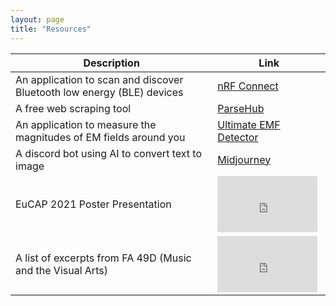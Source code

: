 ```yaml
---
layout: page
title: "Resources"
---
```


<!-- {% raw %}{% seo %}{% endraw %}
 -->
  
 <head>
</head>

<!-- Google tag (gtag.js) -->
<script async src="https://www.googletagmanager.com/gtag/js?id=G-TTC6RSBSSV"></script>
<script>
  window.dataLayer = window.dataLayer || [];
  function gtag(){dataLayer.push(arguments);}
  gtag('js', new Date());
  gtag('config', 'G-TTC6RSBSSV');
</script>

<!-- # Some Apps
## Useful
* [nRF Connect (Scanner for BLE devices)](https://play.google.com/store/apps/details?id=no.nordicsemi.android.mcp&hl=tr&gl=US)
* [ParseHub (Free web scraping tool)](https://www.parsehub.com/)
## Interesting
* [Ultimate EMF Detector](https://play.google.com/store/apps/details?id=com.mreprogramming.ultimateemfdetector&hl=tr&gl=US) 
* [Midjourney (Text to AI generated image)](https://www.midjourney.com/home/)

 
# Youtube Links
## Academic
{% include embed.html url="https://www.youtube.com/embed/ivT4r4EqRKQ" %}
## A list of excerpts from FA 49D (Music and the Visual Arts)
{% include embed.html url="https://www.youtube.com/embed/videoseries?list=PLy_w9_hh-bC0twUliXaUUJExZqmtse6Pq" %} -->

| Description       | Link      |
|------------------|------------------|
| An application to scan and discover Bluetooth low energy (BLE) devices | [nRF Connect](https://play.google.com/store/apps/details?id=no.nordicsemi.android.mcp&hl=tr&gl=US) 
| A free web scraping tool | [ParseHub](https://www.parsehub.com/)
| An application to measure the magnitudes of EM fields around you | [Ultimate EMF Detector](https://play.google.com/store/apps/details?id=com.mreprogramming.ultimateemfdetector&hl=tr&gl=US) 
| A discord bot using AI to convert text to image | [Midjourney](https://www.midjourney.com/home/) 
| EuCAP 2021 Poster Presentation | <div id='outerdiv' style="width:160px; overflow-x:hidden;"> <iframe width="160" height="90" src="https://www.youtube.com/embed/ivT4r4EqRKQ" title="YouTube video player" frameborder="0" allow="accelerometer; autoplay; clipboard-write; encrypted-media; gyroscope; picture-in-picture" allowfullscreen></iframe> </div>
| A list of excerpts from FA 49D (Music and the Visual Arts) | <div id='outerdiv' style="width:160px; overflow-x:hidden;"> <iframe width="160" height="90" src="https://www.youtube.com/embed/videoseries?list=PLy_w9_hh-bC0twUliXaUUJExZqmtse6Pq" title="YouTube video player" frameborder="0" allow="accelerometer; autoplay; clipboard-write; encrypted-media; gyroscope; picture-in-picture" allowfullscreen></iframe> </div>

